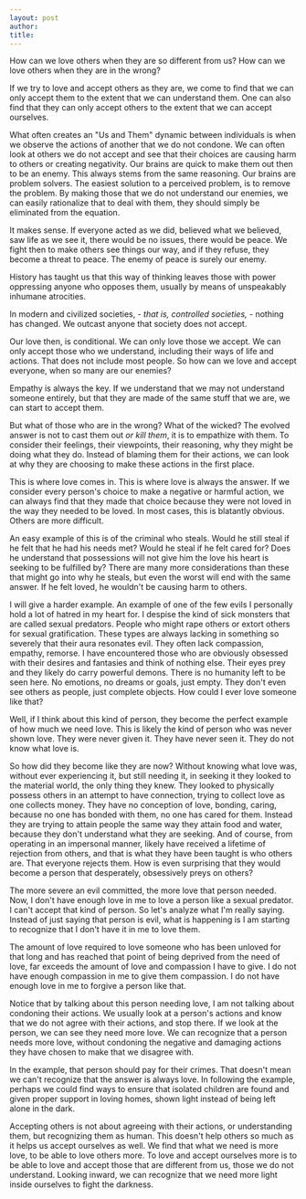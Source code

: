 ```yaml
---
layout: post
author:
title:
---
```


How can we love others when they are so different from us? How can we love others when they are in the wrong?

If we try to love and accept others as they are, we come to find that we can only accept them to the extent that we can understand them. One can also find that they can only accept others to the extent that we can accept ourselves.

What often creates an "Us and Them" dynamic between individuals is when we observe the actions of another that we do not condone.  We can often look at others we do not accept and see that their choices are causing harm to others or creating negativity. Our brains are quick to make them out then to be an enemy. This always stems from the same reasoning. Our brains are problem solvers. The easiest solution to a perceived problem, is to remove the problem. By making those that we do not understand our enemies, we can easily rationalize that to deal with them, they should simply be eliminated from the equation.

It makes sense. If everyone acted as we did, believed what we believed, saw life as we see it, there would be no issues, there would be peace. We fight then to make others see things our way, and if they refuse, they become a threat to peace. The enemy of peace is surely our enemy.

History has taught us that this way of thinking leaves those with power oppressing anyone who opposes them, usually by means of unspeakably inhumane atrocities.

In modern and civilized societies, - _that is, controlled societies,_ - nothing has changed. We outcast anyone that society does not accept.

Our love then, is conditional. We can only love those we accept. We can only accept those who we understand, including their ways of life and actions. That does not include most people. So how can we love and accept everyone, when so many are our enemies?

Empathy is always the key. If we understand that we may not understand someone entirely, but that they are made of the same stuff that we are, we can start to accept them.

But what of those who are in the wrong? What of the wicked?
The evolved answer is not to cast them out _or kill them_, it is to empathize with them. To consider their feelings, their viewpoints, their reasoning, why they might be doing what they do. Instead of blaming them for their actions, we can look at why they are choosing to make these actions in the first place.

This is where love comes in. This is where love is always the answer. If we consider every person's choice to make a negative or harmful action, we can always find that they made that choice because they were not loved in the way they needed to be loved. In most cases, this is blatantly obvious. Others are more difficult.

An easy example of this is of the criminal who steals. Would he still steal if he felt that he had his needs met? Would he steal if he felt cared for? Does he understand that possessions will not give him the love his heart is seeking to be fulfilled by? There are many more considerations than these that might go into why he steals, but even the worst will end with the same answer. If he felt loved, he wouldn't be causing harm to others.

I will give a harder example. An example of one of the few evils I personally hold a lot of hatred in my heart for. I despise the kind of sick monsters that are called sexual predators. People who might rape others or extort others for sexual gratification. These types are always lacking in something so severely that their aura resonates evil. They often lack compassion, empathy, remorse. I have encountered those who are obviously obsessed with their desires and fantasies and think of nothing else. Their eyes prey and they likely do carry powerful demons. There is no humanity left to be seen here. No emotions, no dreams or goals, just empty. They don't even see others as people, just complete objects. How could I ever love someone like that?

Well, if I think about this kind of person, they become the perfect example of how much we need love. This is likely the kind of person who was never shown love. They were never given it. They have never seen it. They do not know what love is.

So how did they become like they are now?
Without knowing what love was, without ever experiencing it, but still needing it, in seeking it they looked to the material world, the only thing they knew. They looked to physically possess others in an attempt to have connection, trying to collect love as one collects money. They have no conception of love, bonding, caring, because no one has bonded with them, no one has cared for them. Instead they are trying to attain people the same way they attain food and water, because they don't understand what they are seeking. And of course, from operating in an impersonal manner,  likely have received a lifetime of rejection from others, and that is what they have been taught is who others are. That everyone rejects them. How is even surprising that they would become a person that desperately, obsessively preys on others?

The more severe an evil committed, the more love that person needed.
Now, I don't have enough love in me to love a person like a sexual predator. I can't accept that kind of person. So let's analyze what I'm really saying. Instead of just saying that person is evil, what is happening is I am starting to recognize that I don't have it in me to love them.

The amount of love required to love someone who has been unloved for that long and has reached that point of being deprived from the need of love, far exceeds the amount of love and compassion I have to give. I do not have enough compassion in me to give them compassion. I do not have enough love in me to forgive a person like that.

Notice that by talking about this person needing love, I am not talking about condoning their actions. We usually look at a person's actions and know that we do not agree with their actions, and stop there. If we look at the person, we can see they need more love. We can recognize that a person needs more love, without condoning the negative and damaging actions they have chosen to make that we disagree with.

In the example, that person should pay for their crimes. That doesn't mean we can't recognize that the answer is always love. In following the example, perhaps we could find ways to ensure that isolated children are found and given proper support in loving homes, shown light instead of being left alone in the dark.


Accepting others is not about agreeing with their actions, or understanding them, but recognizing them as human. This doesn't help others so much as it helps us accept ourselves as well. We find that what we need is more love, to be able to love others more. To love and accept ourselves more is to be able to love and accept those that are different from us, those we do not understand.
Looking inward, we can recognize that we need more light inside ourselves to fight the darkness.
